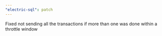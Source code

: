 ```yaml
---
"electric-sql": patch
---
```


Fixed not sending all the transactions if more than one was done within a throttle window
